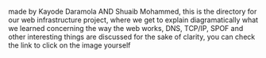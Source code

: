 made by Kayode Daramola AND Shuaib Mohammed, this is the
directory for our web infrastructure project, where we get
to explain diagramatically what we learned concerning the way
the web works, DNS, TCP/IP, SPOF and other interesting things are discussed
for the sake of clarity, you can check the link to click on the image yourself